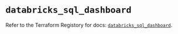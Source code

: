 # `databricks_sql_dashboard`

Refer to the Terraform Registory for docs: [`databricks_sql_dashboard`](https://registry.terraform.io/providers/databricks/databricks/1.17.0/docs/resources/sql_dashboard).
